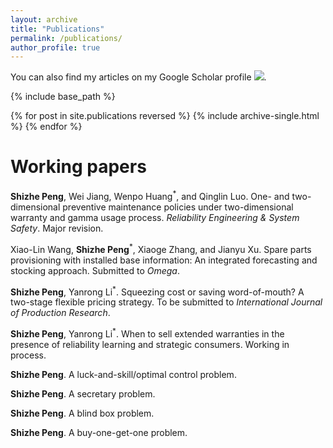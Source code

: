 ```yaml
---
layout: archive
title: "Publications"
permalink: /publications/
author_profile: true
---
```


You can also find my articles on my Google Scholar profile <a href='https://scholar.google.com/citations?user=V2KUfigAAAAJ&hl'><img src="https://img.shields.io/badge/citations%20-43-9cf?style=flat-square&logo=Google%20Scholar&labelColor=f6f6f6&color=9cf&style=flat&label=citations"></a>.

{% include base_path %}

{% for post in site.publications reversed %}
  {% include archive-single.html %}
{% endfor %}

Working papers
======
<b>Shizhe Peng</b>, Wei Jiang, Wenpo Huang<sup>*</sup>, and Qinglin Luo. One- and two-dimensional preventive maintenance policies under two-dimensional warranty and gamma usage process. <i>Reliability Engineering & System Safety</i>. Major revision.

Xiao-Lin Wang, <b>Shizhe Peng</b><sup>*</sup>, Xiaoge Zhang, and Jianyu Xu. Spare parts provisioning with installed base information: An integrated forecasting and stocking approach. Submitted to <i>Omega</i>.

<b>Shizhe Peng</b>, Yanrong Li<sup>*</sup>. Squeezing cost or saving word-of-mouth? A two-stage flexible pricing strategy. To be submitted to <i>International Journal of Production Research</i>.

<b>Shizhe Peng</b>, Yanrong Li<sup>*</sup>. When to sell extended warranties in the presence of reliability learning and strategic consumers. Working in process.

<b>Shizhe Peng</b>. A luck-and-skill/optimal control problem.

<b>Shizhe Peng</b>. A secretary problem.

<b>Shizhe Peng</b>. A blind box problem.

<b>Shizhe Peng</b>. A buy-one-get-one problem.
